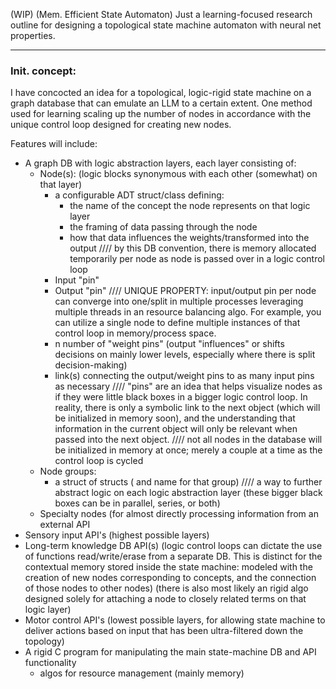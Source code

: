 (WIP) (Mem. Efficient State Automaton) Just a learning-focused research outline for designing a topological state machine automaton with neural net properties.


---
### Init. concept:

I have concocted an idea for a topological, logic-rigid state machine on a graph database that can emulate an LLM to a certain extent. One method used for learning scaling up the number of nodes in accordance with the unique control loop designed for creating new nodes.

Features will include:

* A graph DB with logic abstraction layers, each layer consisting of:
	* Node(s): (logic blocks synonymous with each other (somewhat) on that layer)
		* a configurable ADT struct/class defining:
			* the name of the concept the node represents on that logic layer
			* the framing of data passing through the node
			* how that data influences the weights/transformed into the output
			//// by this DB convention, there is memory allocated temporarily per node as node is passed over in a logic control loop
		* Input "pin"
		* Output "pin"
		//// UNIQUE PROPERTY: input/output pin per node can converge into one/split in multiple processes leveraging multiple threads in an resource balancing algo. For example, you can utilize a single node to define multiple instances of that control loop in memory/process space.
		* n number of "weight pins" (output "influences" or shifts decisions on mainly lower levels, especially where there is split decision-making)
		* link(s) connecting the output/weight pins to as many input pins as necessary
		//// "pins" are an idea that helps visualize nodes as if they were little black boxes in a bigger logic control loop. In reality, there is only a symbolic link to the next object (which will be initialized in memory soon), and the understanding that information in the current object will only be relevant when passed into the next object.
		//// not all nodes in the database will be initialized in memory at once; merely a couple at a time as the control loop is cycled
	* Node groups:
		* a struct of structs ( and name for that group)
		//// a way to further abstract logic on each logic abstraction layer (these bigger black boxes can be in parallel, series, or both)
	* Specialty nodes (for almost directly processing information from an external API
* Sensory input API's (highest possible layers)
* Long-term knowledge DB API(s) (logic control loops can dictate the use of functions read/write/erase from a separate DB. This is distinct for the contextual memory stored inside the state machine: modeled with the creation of new nodes corresponding to concepts, and the connection of those nodes to other nodes) (there is also most likely an rigid algo designed solely for attaching a node to closely related terms on that logic layer)
* Motor control API's (lowest possible layers, for allowing state machine to deliver actions based on input that has been ultra-filtered down the topology)
* A rigid C program for manipulating the main state-machine DB and API functionality
	* algos for resource management (mainly memory)

